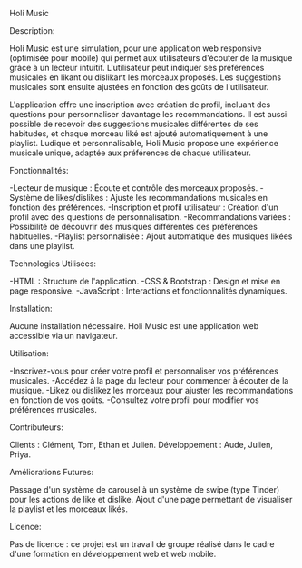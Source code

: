 Holi Music

Description:

Holi Music est une simulation, pour une application web responsive (optimisée pour mobile) qui permet aux utilisateurs d'écouter de la musique grâce à un lecteur intuitif. L'utilisateur peut indiquer ses préférences musicales en likant ou dislikant les morceaux proposés. Les suggestions musicales sont ensuite ajustées en fonction des goûts de l'utilisateur.

L'application offre une inscription avec création de profil, incluant des questions pour personnaliser davantage les recommandations. Il est aussi possible de recevoir des suggestions musicales différentes de ses habitudes, et chaque morceau liké est ajouté automatiquement à une playlist. Ludique et personnalisable, Holi Music propose une expérience musicale unique, adaptée aux préférences de chaque utilisateur.

Fonctionnalités:

-Lecteur de musique : Écoute et contrôle des morceaux proposés.
-Système de likes/dislikes : Ajuste les recommandations musicales en fonction des préférences.
-Inscription et profil utilisateur : Création d'un profil avec des questions de personnalisation.
-Recommandations variées : Possibilité de découvrir des musiques différentes des préférences habituelles.
-Playlist personnalisée : Ajout automatique des musiques likées dans une playlist.

Technologies Utilisées:

-HTML : Structure de l'application.
-CSS & Bootstrap : Design et mise en page responsive.
-JavaScript : Interactions et fonctionnalités dynamiques.

Installation:

Aucune installation nécessaire. Holi Music est une application web accessible via un navigateur.

Utilisation:

-Inscrivez-vous pour créer votre profil et personnaliser vos préférences musicales.
-Accédez à la page du lecteur pour commencer à écouter de la musique.
-Likez ou dislikez les morceaux pour ajuster les recommandations en fonction de vos goûts.
-Consultez votre profil pour modifier vos préférences musicales.

Contributeurs:

Clients : Clément, Tom, Ethan et Julien.
Développement : Aude, Julien, Priya.

Améliorations Futures:

Passage d'un système de carousel à un système de swipe (type Tinder) pour les actions de like et dislike.
Ajout d'une page permettant de visualiser la playlist et les morceaux likés.

Licence:

Pas de licence : ce projet est un travail de groupe réalisé dans le cadre d'une formation en développement web et web mobile.
